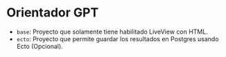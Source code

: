 # Orientador GPT

- `base`: Proyecto que solamente tiene habilitado LiveView con HTML.
- `ecto`: Proyecto que permite guardar los resultados en Postgres usando Ecto (Opcional).
